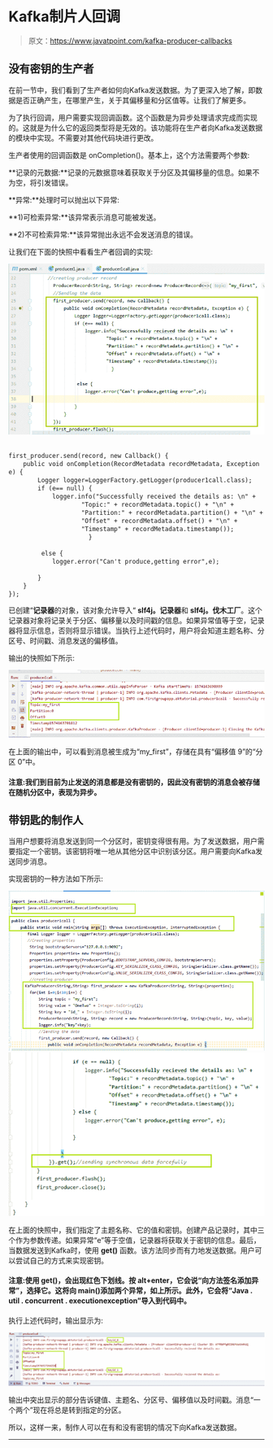 # Kafka制片人回调

> 原文：<https://www.javatpoint.com/kafka-producer-callbacks>

## 没有密钥的生产者

在前一节中，我们看到了生产者如何向Kafka发送数据。为了更深入地了解，即数据是否正确产生，在哪里产生，关于其偏移量和分区值等。让我们了解更多。

为了执行回调，用户需要实现回调函数。这个函数是为异步处理请求完成而实现的。这就是为什么它的返回类型将是无效的。该功能将在生产者向Kafka发送数据的模块中实现。不需要对其他代码块进行更改。

生产者使用的回调函数是 onCompletion()。基本上，这个方法需要两个参数:

**记录的元数据:**记录的元数据意味着获取关于分区及其偏移量的信息。如果不为空，将引发错误。

**异常:**处理时可以抛出以下异常:

**1)可检索异常:**该异常表示消息可能被发送。

**2)不可检索异常:**该异常抛出永远不会发送消息的错误。

让我们在下面的快照中看看生产者回调的实现:

![Kafka Producer Callbacks](img/35bbe0e64dc3a56d985fc6e3df0012f0.png)

```

first_producer.send(record, new Callback() {
    public void onCompletion(RecordMetadata recordMetadata, Exception e) {
        Logger logger=LoggerFactory.getLogger(producer1call.class);
        if (e== null) {
            logger.info("Successfully received the details as: \n" +
                    "Topic:" + recordMetadata.topic() + "\n" +
                    "Partition:" + recordMetadata.partition() + "\n" +
                    "Offset" + recordMetadata.offset() + "\n" +
                    "Timestamp" + recordMetadata.timestamp());
                      }

         else {
            logger.error("Can't produce,getting error",e);

        }
    }
});

```

已创建“**记录器**的对象，该对象允许导入“ **slf4j。记录器**和 **slf4j。伐木工厂**。这个记录器对象将记录关于分区、偏移量以及时间戳的信息。如果异常值等于空，记录器将显示信息，否则将显示错误。当执行上述代码时，用户将会知道主题名称、分区号、时间戳、消息发送的偏移值。

输出的快照如下所示:

![Kafka Producer Callbacks](img/9609ffecbcc9dd78d94ae18ca9de003d.png)

在上面的输出中，可以看到消息被生成为“my_first”，存储在具有“偏移值 9”的“分区 0”中。

#### 注意:我们到目前为止发送的消息都是没有密钥的，因此没有密钥的消息会被存储在随机分区中，表现为异步。

## 带钥匙的制作人

当用户想要将消息发送到同一个分区时，密钥变得很有用。为了发送数据，用户需要指定一个密钥。该密钥将唯一地从其他分区中识别该分区。用户需要向Kafka发送同步消息。

实现密钥的一种方法如下所示:

![Kafka Producer Callbacks](img/3ed7f6b707625337f58be81a73ae2a76.png)
![Kafka Producer Callbacks](img/1f71f2e0ba3b2789e9a184269d3c9eeb.png)

在上面的快照中，我们指定了主题名称、它的值和密钥。创建产品记录时，其中三个作为参数传递。如果异常“e”等于空值，记录器将获取关于密钥的信息。最后，当数据发送到Kafka时，使用 **get()** 函数。该方法同步而有力地发送数据。用户可以尝试自己的方式来实现密钥。

#### 注意:使用 get()，会出现红色下划线。按 alt+enter，它会说“向方法签名添加异常”，选择它。这将向 main()添加两个异常，如上所示。此外，它会将“Java . util . concurrent . executionexception”导入到代码中。

执行上述代码时，输出显示为:

![Kafka Producer Callbacks](img/4275839666695fbcc7ace755d6e46b44.png)

输出中突出显示的部分告诉键值、主题名、分区号、偏移值以及时间戳。消息“一个两个”现在将总是转到指定的分区。

所以，这样一来，制作人可以在有和没有密钥的情况下向Kafka发送数据。

* * *
